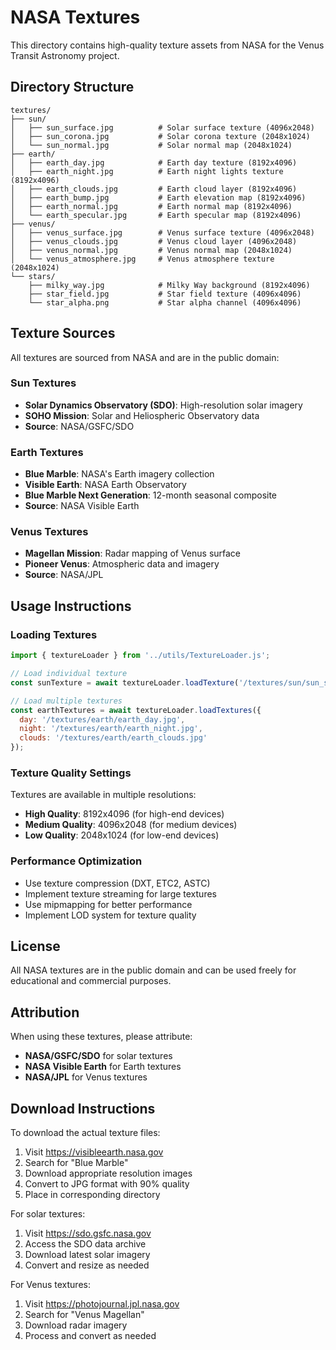 # NASA Textures

This directory contains high-quality texture assets from NASA for the Venus Transit Astronomy project.

## Directory Structure

```
textures/
├── sun/
│   ├── sun_surface.jpg          # Solar surface texture (4096x2048)
│   ├── sun_corona.jpg           # Solar corona texture (2048x1024)
│   └── sun_normal.jpg           # Solar normal map (2048x1024)
├── earth/
│   ├── earth_day.jpg            # Earth day texture (8192x4096)
│   ├── earth_night.jpg          # Earth night lights texture (8192x4096)
│   ├── earth_clouds.jpg         # Earth cloud layer (8192x4096)
│   ├── earth_bump.jpg           # Earth elevation map (8192x4096)
│   ├── earth_normal.jpg         # Earth normal map (8192x4096)
│   └── earth_specular.jpg       # Earth specular map (8192x4096)
├── venus/
│   ├── venus_surface.jpg        # Venus surface texture (4096x2048)
│   ├── venus_clouds.jpg         # Venus cloud layer (4096x2048)
│   ├── venus_normal.jpg         # Venus normal map (2048x1024)
│   └── venus_atmosphere.jpg     # Venus atmosphere texture (2048x1024)
└── stars/
    ├── milky_way.jpg            # Milky Way background (8192x4096)
    ├── star_field.jpg           # Star field texture (4096x4096)
    └── star_alpha.png           # Star alpha channel (4096x4096)
```

## Texture Sources

All textures are sourced from NASA and are in the public domain:

### Sun Textures
- **Solar Dynamics Observatory (SDO)**: High-resolution solar imagery
- **SOHO Mission**: Solar and Heliospheric Observatory data
- **Source**: NASA/GSFC/SDO

### Earth Textures
- **Blue Marble**: NASA's Earth imagery collection
- **Visible Earth**: NASA Earth Observatory
- **Blue Marble Next Generation**: 12-month seasonal composite
- **Source**: NASA Visible Earth

### Venus Textures
- **Magellan Mission**: Radar mapping of Venus surface
- **Pioneer Venus**: Atmospheric data and imagery
- **Source**: NASA/JPL

## Usage Instructions

### Loading Textures
```javascript
import { textureLoader } from '../utils/TextureLoader.js';

// Load individual texture
const sunTexture = await textureLoader.loadTexture('/textures/sun/sun_surface.jpg');

// Load multiple textures
const earthTextures = await textureLoader.loadTextures({
  day: '/textures/earth/earth_day.jpg',
  night: '/textures/earth/earth_night.jpg',
  clouds: '/textures/earth/earth_clouds.jpg'
});
```

### Texture Quality Settings
Textures are available in multiple resolutions:
- **High Quality**: 8192x4096 (for high-end devices)
- **Medium Quality**: 4096x2048 (for medium devices)
- **Low Quality**: 2048x1024 (for low-end devices)

### Performance Optimization
- Use texture compression (DXT, ETC2, ASTC)
- Implement texture streaming for large textures
- Use mipmapping for better performance
- Implement LOD system for texture quality

## License
All NASA textures are in the public domain and can be used freely for educational and commercial purposes.

## Attribution
When using these textures, please attribute:
- **NASA/GSFC/SDO** for solar textures
- **NASA Visible Earth** for Earth textures
- **NASA/JPL** for Venus textures

## Download Instructions
To download the actual texture files:

1. Visit https://visibleearth.nasa.gov
2. Search for "Blue Marble"
3. Download appropriate resolution images
4. Convert to JPG format with 90% quality
5. Place in corresponding directory

For solar textures:
1. Visit https://sdo.gsfc.nasa.gov
2. Access the SDO data archive
3. Download latest solar imagery
4. Convert and resize as needed

For Venus textures:
1. Visit https://photojournal.jpl.nasa.gov
2. Search for "Venus Magellan"
3. Download radar imagery
4. Process and convert as needed